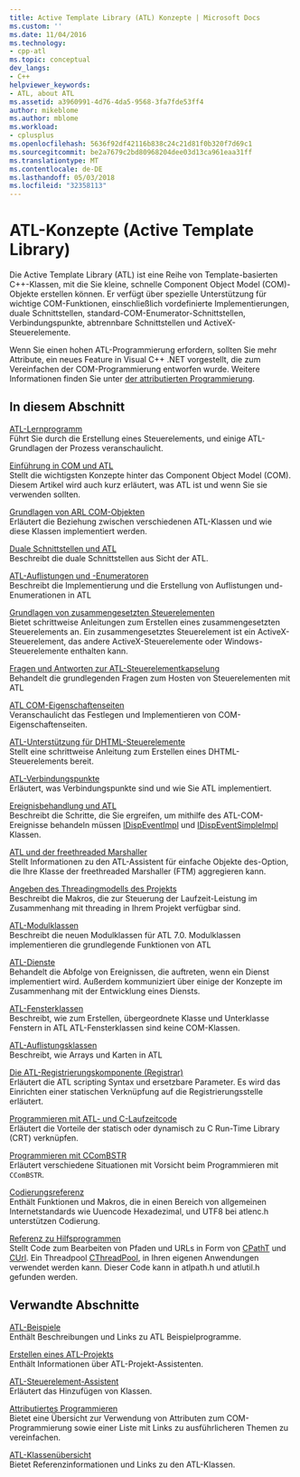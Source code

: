 ```yaml
---
title: Active Template Library (ATL) Konzepte | Microsoft Docs
ms.custom: ''
ms.date: 11/04/2016
ms.technology:
- cpp-atl
ms.topic: conceptual
dev_langs:
- C++
helpviewer_keywords:
- ATL, about ATL
ms.assetid: a3960991-4d76-4da5-9568-3fa7fde53ff4
author: mikeblome
ms.author: mblome
ms.workload:
- cplusplus
ms.openlocfilehash: 5636f92df42116b838c24c21d81f0b320f7d69c1
ms.sourcegitcommit: be2a7679c2bd80968204dee03d13ca961eaa31ff
ms.translationtype: MT
ms.contentlocale: de-DE
ms.lasthandoff: 05/03/2018
ms.locfileid: "32358113"
---
```

# <a name="active-template-library-atl-concepts"></a>ATL-Konzepte (Active Template Library)
Die Active Template Library (ATL) ist eine Reihe von Template-basierten C++-Klassen, mit die Sie kleine, schnelle Component Object Model (COM)-Objekte erstellen können. Er verfügt über spezielle Unterstützung für wichtige COM-Funktionen, einschließlich vordefinierte Implementierungen, duale Schnittstellen, standard-COM-Enumerator-Schnittstellen, Verbindungspunkte, abtrennbare Schnittstellen und ActiveX-Steuerelemente.  
  
 Wenn Sie einen hohen ATL-Programmierung erfordern, sollten Sie mehr Attribute, ein neues Feature in Visual C++ .NET vorgestellt, die zum Vereinfachen der COM-Programmierung entworfen wurde. Weitere Informationen finden Sie unter [der attributierten Programmierung](../windows/attributed-programming-concepts.md).  
  
## <a name="in-this-section"></a>In diesem Abschnitt  
 [ATL-Lernprogramm](../atl/active-template-library-atl-tutorial.md)  
 Führt Sie durch die Erstellung eines Steuerelements, und einige ATL-Grundlagen der Prozess veranschaulicht.  
  
 [Einführung in COM und ATL](../atl/introduction-to-com-and-atl.md)  
 Stellt die wichtigsten Konzepte hinter das Component Object Model (COM). Diesem Artikel wird auch kurz erläutert, was ATL ist und wenn Sie sie verwenden sollten.  
  
 [Grundlagen von ARL COM-Objekten](../atl/fundamentals-of-atl-com-objects.md)  
 Erläutert die Beziehung zwischen verschiedenen ATL-Klassen und wie diese Klassen implementiert werden.  
  
 [Duale Schnittstellen und ATL](../atl/dual-interfaces-and-atl.md)  
 Beschreibt die duale Schnittstellen aus Sicht der ATL.  
  
 [ATL-Auflistungen und -Enumeratoren](../atl/atl-collections-and-enumerators.md)  
 Beschreibt die Implementierung und die Erstellung von Auflistungen und-Enumerationen in ATL  
  
 [Grundlagen von zusammengesetzten Steuerelementen](../atl/atl-composite-control-fundamentals.md)  
 Bietet schrittweise Anleitungen zum Erstellen eines zusammengesetzten Steuerelements an. Ein zusammengesetztes Steuerelement ist ein ActiveX-Steuerelement, das andere ActiveX-Steuerelemente oder Windows-Steuerelemente enthalten kann.  
  
 [Fragen und Antworten zur ATL-Steuerelementkapselung](../atl/atl-control-containment-faq.md)  
 Behandelt die grundlegenden Fragen zum Hosten von Steuerelementen mit ATL  
  
 [ATL COM-Eigenschaftenseiten](../atl/atl-com-property-pages.md)  
 Veranschaulicht das Festlegen und Implementieren von COM-Eigenschaftenseiten.  
  
 [ATL-Unterstützung für DHTML-Steuerelemente](../atl/atl-support-for-dhtml-controls.md)  
 Stellt eine schrittweise Anleitung zum Erstellen eines DHTML-Steuerelements bereit.  
  
 [ATL-Verbindungspunkte](../atl/atl-connection-points.md)  
 Erläutert, was Verbindungspunkte sind und wie Sie ATL implementiert.  
  
 [Ereignisbehandlung und ATL](../atl/event-handling-and-atl.md)  
 Beschreibt die Schritte, die Sie ergreifen, um mithilfe des ATL-COM-Ereignisse behandeln müssen [IDispEventImpl](../atl/reference/idispeventimpl-class.md) und [IDispEventSimpleImpl](../atl/reference/idispeventsimpleimpl-class.md) Klassen.  
  
 [ATL und der freethreaded Marshaller](../atl/atl-and-the-free-threaded-marshaler.md)  
 Stellt Informationen zu den ATL-Assistent für einfache Objekte des-Option, die Ihre Klasse der freethreaded Marshaller (FTM) aggregieren kann.  
  
 [Angeben des Threadingmodells des Projekts](../atl/specifying-the-threading-model-for-a-project-atl.md)  
 Beschreibt die Makros, die zur Steuerung der Laufzeit-Leistung im Zusammenhang mit threading in Ihrem Projekt verfügbar sind.  
  
 [ATL-Modulklassen](../atl/atl-module-classes.md)  
 Beschreibt die neuen Modulklassen für ATL 7.0. Modulklassen implementieren die grundlegende Funktionen von ATL  
  
 [ATL-Dienste](../atl/atl-services.md)  
 Behandelt die Abfolge von Ereignissen, die auftreten, wenn ein Dienst implementiert wird. Außerdem kommuniziert über einige der Konzepte im Zusammenhang mit der Entwicklung eines Diensts.  
  
 [ATL-Fensterklassen](../atl/atl-window-classes.md)  
 Beschreibt, wie zum Erstellen, übergeordnete Klasse und Unterklasse Fenstern in ATL ATL-Fensterklassen sind keine COM-Klassen.  
  
 [ATL-Auflistungsklassen](../atl/atl-collection-classes.md)  
 Beschreibt, wie Arrays und Karten in ATL  
  
 [Die ATL-Registrierungskomponente (Registrar)](../atl/atl-registry-component-registrar.md)  
 Erläutert die ATL scripting Syntax und ersetzbare Parameter. Es wird das Einrichten einer statischen Verknüpfung auf die Registrierungsstelle erläutert.  
  
 [Programmieren mit ATL- und C-Laufzeitcode](../atl/programming-with-atl-and-c-run-time-code.md)  
 Erläutert die Vorteile der statisch oder dynamisch zu C Run-Time Library (CRT) verknüpfen.  
  
 [Programmieren mit CComBSTR](../atl/programming-with-ccombstr-atl.md)  
 Erläutert verschiedene Situationen mit Vorsicht beim Programmieren mit `CComBSTR`.  
  
 [Codierungsreferenz](../atl/atl-encoding-reference.md)  
 Enthält Funktionen und Makros, die in einen Bereich von allgemeinen Internetstandards wie Uuencode Hexadezimal, und UTF8 bei atlenc.h unterstützen Codierung.  
  
 [Referenz zu Hilfsprogrammen](../atl/atl-utilities-reference.md)  
 Stellt Code zum Bearbeiten von Pfaden und URLs in Form von [CPathT](../atl/reference/cpatht-class.md) und [CUrl](../atl/reference/curl-class.md). Ein Threadpool [CThreadPool](../atl/reference/cthreadpool-class.md), in Ihren eigenen Anwendungen verwendet werden kann. Dieser Code kann in atlpath.h und atlutil.h gefunden werden.  
  
## <a name="related-sections"></a>Verwandte Abschnitte  
 [ATL-Beispiele](../visual-cpp-samples.md)  
 Enthält Beschreibungen und Links zu ATL Beispielprogramme.  
  
 [Erstellen eines ATL-Projekts](../atl/reference/creating-an-atl-project.md)  
 Enthält Informationen über ATL-Projekt-Assistenten.  
  
 [ATL-Steuerelement-Assistent](../atl/reference/atl-control-wizard.md)  
 Erläutert das Hinzufügen von Klassen.  
  
 [Attributiertes Programmieren](../windows/attributed-programming-concepts.md)  
 Bietet eine Übersicht zur Verwendung von Attributen zum COM-Programmierung sowie einer Liste mit Links zu ausführlicheren Themen zu vereinfachen.  
  
 [ATL-Klassenübersicht](../atl/atl-class-overview.md)  
 Bietet Referenzinformationen und Links zu den ATL-Klassen.

